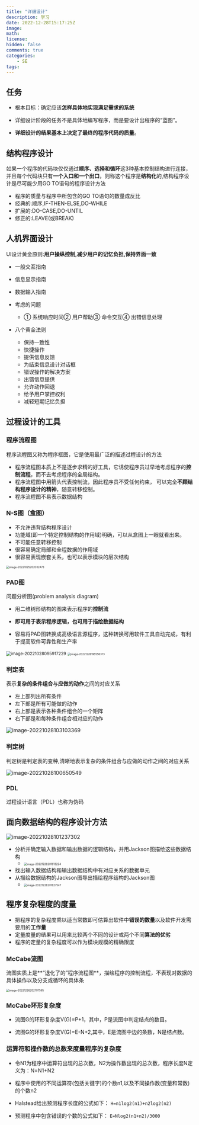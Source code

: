 ```yaml
---
title: "详细设计"
description: 学习
date: 2022-12-28T15:17:25Z
image: 
math: 
license: 
hidden: false
comments: true
categories:
    - SE
tags:
---
```

## 任务

- 根本目标：确定应该**怎样具体地实现满足需求的系统** 

- 详细设计阶段的任务不是具体地编写程序，而是要设计出程序的“蓝图”。 
- **详细设计的结果基本上决定了最终的程序代码的质量**。

## 结构程序设计

如果一个程序的代码块仅仅通过**顺序、选择和循环**这3种基本控制结构进行连接，并且每个代码块只有**一个入口和一个出口**，则称这个程序是**结构化**的,结构程序设计是尽可能少用GO TO语句的程序设计方法

- 程序的质量与程序中所包含的GO TO语句的数量成反比
- 经典的:顺序,IF-THEN-ELSE,DO-WHILE
- 扩展的:DO-CASE,DO-UNTIL
- 修正的:LEAVE(或BREAK)

## 人机界面设计

UI设计黄金原则:**用户操纵控制,减少用户的记忆负担,保持界面一致**

- 一般交互指南
- 信息显示指南
- 数据输入指南
- 考虑的问题
  - ① 系统响应时间② 用户帮助③ 命令交互④ 出错信息处理

- 八个黄金法则
  - 保持一致性
  - 快捷操作
  - 提供信息反馈
  - 为结束信息设计对话框
  - 错误操作的解决方案
  - 出错信息提供
  - 允许动作回退
  - 给予用户掌控权利
  - 减轻短期记忆负担

## 过程设计的工具

### 程序流程图

程序流程图又称为程序框图，它是使用最广泛的描述过程设计的方法

-  程序流程图本质上不是逐步求精的好工具，它诱使程序员过早地考虑程序的**控制流程**，而不去考虑程序的全局结构。 
-  程序流程图中用箭头代表控制流，因此程序员不受任何约束， 可以完全**不顾结构程序设计的精神**，随意转移控制。 
-  程序流程图不易表示数据结构

### N-S图（盒图）

- 不允许违背结构程序设计
- 功能域(即一个特定控制结构的作用域)明确，可以从盒图上一眼就看出来。
- 不可能任意转移控制
- 很容易确定局部和全程数据的作用域 
- 很容易表现嵌套关系，也可以表示模块的层次结构 

<img src="/images/image-20221025202032473.png" alt="image-20221025202032473" style="zoom:50%;" />

### PAD图

问题分析图(problem analysis diagram)

- 用二维树形结构的图来表示程序的**控制流**

- **即可用于表示程序逻辑，也可用于描绘数据结构**
- 容易将PAD图转换成高级语言源程序，这种转换可用软件工具自动完成，有利于提高软件可靠性和生产率

<img src="/images/image-20221028095917229.png" alt="image-20221028095917229" style="zoom: 80%;" />

<img src="/images/image-20221226195556373.png" alt="image-20221226195556373" style="zoom: 50%;" />

### 判定表

表示**复杂的条件组合**与**应做的动作**之间的对应关系

- 左上部列出所有条件
- 左下部是所有可能做的动作 
- 右上部是表示各种条件组合的一个矩阵
- 右下部是和每种条件组合相对应的动作

![image-20221028103103369](/images/image-20221028103103369.png)

### 判定树

判定树是判定表的变种,清晰地表示复杂的条件组合与应做的动作之间的对应关系

![image-20221028100650549](/images/image-20221028100650549.png)

###            PDL

过程设计语言（PDL）也称为伪码

## 面向数据结构的程序设计方法

![image-20221028101237302](/images/image-20221028101237302.png)

- 分析并确定输入数据和输出数据的逻辑结构，并用Jackson图描绘这些数据结构
  - <img src="/images/image-20221226201613224.png" alt="image-20221226201613224" style="zoom: 50%;" />
- 找出输入数据结构和输出数据结构中有对应关系的数据单元
- 从描绘数据结构的Jackson图导出描绘程序结构的Jackson图
  - <img src="/images/image-20221226201627547.png" alt="image-20221226201627547" style="zoom:50%;" />

## 程序复杂程度的度量

- 把程序的复杂程度乘以适当常数即可估算出软件中**错误的数量**以及软件开发需要用的**工作量**
- 定量度量的结果可以用来比较两个不同的设计或两个不同**算法的优劣**
- 程序的定量的复杂程度可以作为模块规模的精确限度

### McCabe流图

流图实质上是**“退化了的”程序流程图**，描绘程序的控制流程，不表现对数据的具体操作以及分支或循环的具体条

<img src="/images/image-20221226202707595.png" alt="image-20221226202707595" style="zoom:50%;" />

### McCabe环形复杂度

- 流图G的环形复杂度V(G)=P+1，其中，P是流图中判定结点的数目。

- 流图G的环形复杂度V(G)=E-N+2,其中，E是流图中边的条数，N是结点数。 

### 运算符和操作数的总数来度量程序的复杂度

- 令N1为程序中运算符出现的总次数，N2为操作数出现的总次数，程序长度N定义为：N=N1+N2
- 程序中使用的不同运算符(包括关键字)的个数n1,以及不同操作数(变量和常数)的个数n2 
- Halstead给出预测程序长度的公式如下： `H=n1log2(n1)+n2log2(n2)`

- 预测程序中包含错误的个数的公式如下： `E=Nlog2(n1+n2)/3000`

